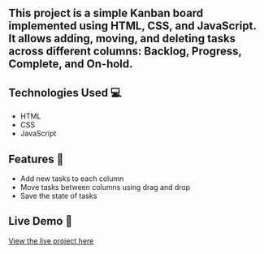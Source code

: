 ## This project is a simple Kanban board implemented using HTML, CSS, and JavaScript. It allows adding, moving, and deleting tasks across different columns: Backlog, Progress, Complete, and On-hold.

## Technologies Used 💻

- HTML
- CSS
- JavaScript

## Features 🎯

- Add new tasks to each column
- Move tasks between columns using drag and drop
- Save the state of tasks

## Live Demo 🚀 
[View the live project here](https://lambrugeorge.github.io/Drag-and-drop/)

